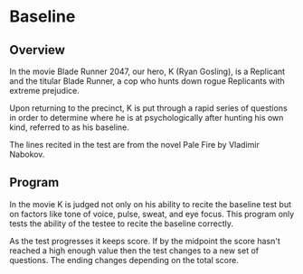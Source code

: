 # Baseline

## Overview

In the movie Blade Runner 2047, our hero, K (Ryan Gosling), is a Replicant and the titular Blade Runner, a cop who hunts down rogue Replicants with extreme prejudice.

Upon returning to the precinct, K is put through a rapid series of questions in order to determine where he is at psychologically after hunting his own kind, referred to as his baseline.

The lines recited in the test are from the novel Pale Fire by Vladimir Nabokov.

## Program

In the movie K is judged not only on his ability to recite the baseline test but on factors like tone of voice, pulse, sweat, and eye focus. This program only tests the ability of the testee to recite the baseline correctly.

As the test progresses it keeps score. If by the midpoint the score hasn't reached a high enough value then the test changes to a new set of questions. The ending changes depending on the total score.
